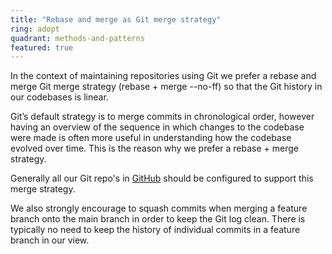 ```yaml
---
title: "Rebase and merge as Git merge strategy"
ring: adopt
quadrant: methods-and-patterns
featured: true
---
```


In the context of maintaining repositories using Git we prefer a rebase and merge Git merge strategy (rebase + merge --no-ff) so that the Git history in our codebases is linear. 

Git’s default strategy is to merge commits in chronological order, however having an overview of the sequence in which changes to the codebase were made is often more useful in understanding how the codebase evolved over time. This is the reason why we prefer a rebase + merge strategy.

Generally all our Git repo's in <a href="github.html">GitHub</a> should be configured to support this merge strategy.

We also strongly encourage to squash commits when merging a feature branch onto the main branch in order to keep the Git log clean. There is typically no need to keep the history of individual commits in a feature branch in our view.